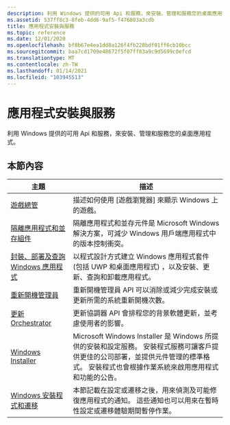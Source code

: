 ```yaml
---
description: 利用 Windows 提供的可用 Api 和服務，來安裝、管理和服務您的桌面應用程式。
ms.assetid: 537ff8c3-8feb-4dd6-9af5-f476803a3cdb
title: 應用程式安裝與服務
ms.topic: reference
ms.date: 12/01/2020
ms.openlocfilehash: bf8b67e4ea1dd8a126f4fb228bdf01ff6cb10bcc
ms.sourcegitcommit: baa7cd1709e48672f5f07ff83a9c9d5699c0efcd
ms.translationtype: MT
ms.contentlocale: zh-TW
ms.lasthandoff: 01/14/2021
ms.locfileid: "103945513"
---
```

# <a name="application-installation-and-servicing"></a>應用程式安裝與服務

利用 Windows 提供的可用 Api 和服務，來安裝、管理和服務您的桌面應用程式。

## <a name="in-this-section"></a>本節內容



| 主題 | 描述 |
| --- | --- |
| [遊戲總管](/previous-versions/windows/desktop/legacy/hh437965(v=vs.85)) | 描述如何使用 [遊戲瀏覽器] 來顯示 Windows 上的遊戲。 |
| [隔離應用程式和並存組件](/windows/desktop/SbsCs/isolated-applications-and-side-by-side-assemblies-portal) | 隔離應用程式和並存元件是 Microsoft Windows 解決方案，可減少 Windows 用戶端應用程式中的版本控制衝突。 |
| [封裝、部署及查詢 Windows 應用程式](/windows/desktop/appxpkg/appx-portal) | 以程式設計方式建立 Windows 應用程式套件 (包括 UWP 和桌面應用程式) ，以及安裝、更新、查詢和卸載應用程式。 |
| [重新開機管理員](/windows/desktop/RstMgr/restart-manager-portal) | 重新開機管理員 API 可以消除或減少完成安裝或更新所需的系統重新開機次數。 |
| [更新 Orchestrator](./updateorchestrator/index.md) | 更新協調器 API 會排程您的背景軟體更新，並考慮使用者的影響。 | 
| [Windows Installer](/windows/desktop/Msi/windows-installer-portal) | Microsoft Windows Installer 是 Windows 所提供的安裝和設定服務。 安裝程式服務可讓客戶提供更佳的公司部署，並提供元件管理的標準格式。 安裝程式也會根據作業系統來啟用應用程式和功能的公告。 |
| [Windows 安裝程式和遷移](/previous-versions/windows/desktop/wnf/windows-setup-and-migration-portal) | 本節記載在設定或遷移之後，用來偵測及可能修復應用程式的通知。 這些通知也可以用來在暫時性設定或遷移體驗期間暫停作業。 |



 

 

